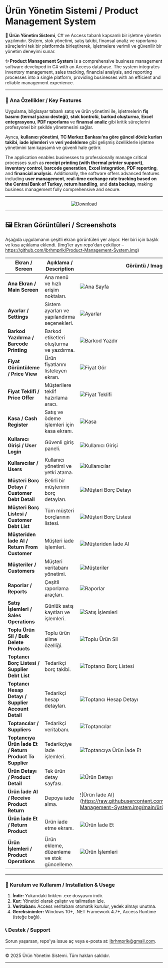 # Ürün Yönetim Sistemi / Product Management System

**🌟 Ürün Yönetim Sistemi**, C# ve Access tabanlı kapsamlı bir işletme yönetim yazılımıdır. Sistem, stok yönetimi, satış takibi, finansal analiz ve raporlama süreçlerini tek bir platformda birleştirerek, işletmelere verimli ve güvenilir bir yönetim deneyimi sunar.  

**✨ Product Management System** is a comprehensive business management software developed in C# with an Access database. The system integrates inventory management, sales tracking, financial analysis, and reporting processes into a single platform, providing businesses with an efficient and reliable management experience.

---

### 🚀 Ana Özellikler / Key Features
Uygulama, bilgisayar tabanlı satış ve ürün yönetimi ile, işletmelerin **fiş basımı (termal yazıcı desteği)**, **stok kontrolü**, **barkod oluşturma**, **Excel entegrasyonu**, **PDF raporlama** ve **finansal analiz** gibi kritik süreçlerini profesyonel bir şekilde yönetmesini sağlar.  

Ayrıca, **kullanıcı yönetimi**, **TC Merkez Bankası’na göre güncel döviz kurları takibi**, **iade işlemleri** ve **veri yedekleme** gibi gelişmiş özelliklerle işletme yönetimini tam kapsamlı ve güvenli hale getirir.  

The application enables businesses to professionally manage critical processes such as **receipt printing (with thermal printer support)**, **inventory control**, **barcode generation**, **Excel integration**, **PDF reporting**, and **financial analysis**. Additionally, the software offers advanced features including **user management**, **real-time exchange rate tracking based on the Central Bank of Turkey**, **return handling**, and **data backup**, making business management fully comprehensive and secure.

---

<div align="center">
  <a href="https://drive.google.com/file/d/1cAoHV6GR8eTbx1QWRXVKFuZVp0RTCMYH/view?usp=drive_link" target="_blank">
    <img src="https://img.shields.io/badge/%C4%B0ndir-Download-brightgreen?style=for-the-badge&logo=google-drive" alt="Download">
  </a>
</div>

---

## 🖼️ Ekran Görüntüleri / Screenshots

Aşağıda uygulamanın çeşitli ekran görüntüleri yer alıyor. Her biri için başlık ve kısa açıklama eklendi. (Img'ler ayrı repo'dan çekiliyor – https://github.com/ibrhmprlk/Product-Management-System.img)

| Ekran / Screen | Açıklama / Description | Görüntü / Image |
|---------------|------------------------|-----------------|
| **Ana Ekran / Main Screen** | Ana menü ve hızlı erişim noktaları. | ![Ana Sayfa](https://raw.githubusercontent.com/ibrhmprlk/Product-Management-System.img/main/anasayfa.png) |
| **Ayarlar / Settings** | Sistem ayarları ve yapılandırma seçenekleri. | ![Ayarlar](https://raw.githubusercontent.com/ibrhmprlk/Product-Management-System.img/main/ayarlar.png) |
| **Barkod Yazdırma / Barcode Printing** | Barkod etiketleri oluşturma ve yazdırma. | ![Barkod Yazdır](https://raw.githubusercontent.com/ibrhmprlk/Product-Management-System.img/main/barkodyazdir.png) |
| **Fiyat Görüntüleme / Price View** | Ürün fiyatlarını listeleyen ekran. | ![Fiyat Gör](https://raw.githubusercontent.com/ibrhmprlk/Product-Management-System.img/main/fiyatgör.png) |
| **Fiyat Teklifi / Price Offer** | Müşterilere teklif hazırlama aracı. | ![Fiyat Teklifi](https://raw.githubusercontent.com/ibrhmprlk/Product-Management-System.img/main/fiyatteklifi.png) |
| **Kasa / Cash Register** | Satış ve ödeme işlemleri için kasa ekranı. | ![Kasa](https://raw.githubusercontent.com/ibrhmprlk/Product-Management-System.img/main/kasa.png) |
| **Kullanıcı Girişi / User Login** | Güvenli giriş paneli. | ![Kullanıcı Girişi](https://raw.githubusercontent.com/ibrhmprlk/Product-Management-System.img/main/kullanicigirisi.png) |
| **Kullanıcılar / Users** | Kullanıcı yönetimi ve yetki atama. | ![Kullanıcılar](https://raw.githubusercontent.com/ibrhmprlk/Product-Management-System.img/main/kullanicilar.png) |
| **Müşteri Borç Detayı / Customer Debt Detail** | Belirli bir müşterinin borç detayları. | ![Müşteri Borç Detayı](https://raw.githubusercontent.com/ibrhmprlk/Product-Management-System.img/main/müşteriborc_detayi.png) |
| **Müşteri Borç Listesi / Customer Debt List** | Tüm müşteri borçlarının listesi. | ![Müşteri Borç Listesi](https://raw.githubusercontent.com/ibrhmprlk/Product-Management-System.img/main/müşteriborclistesi.png) |
| **Müşteriden İade Al / Return From Customer** | Müşteri iade işlemleri. | ![Müşteriden İade Al](https://raw.githubusercontent.com/ibrhmprlk/Product-Management-System.img/main/müşteri̇adeal.png) |
| **Müşteriler / Customers** | Müşteri veritabanı yönetimi. | ![Müşteriler](https://raw.githubusercontent.com/ibrhmprlk/Product-Management-System.img/main/müşteriler.png) |
| **Raporlar / Reports** | Çeşitli raporlama araçları. | ![Raporlar](https://raw.githubusercontent.com/ibrhmprlk/Product-Management-System.img/main/raporlar.png) |
| **Satış İşlemleri / Sales Operations** | Günlük satış kayıtları ve işlemleri. | ![Satış İşlemleri](https://raw.githubusercontent.com/ibrhmprlk/Product-Management-System.img/main/satisislemleri.png) |
| **Toplu Ürün Sil / Bulk Delete Products** | Toplu ürün silme özelliği. | ![Toplu Ürün Sil](https://raw.githubusercontent.com/ibrhmprlk/Product-Management-System.img/main/topluürünsil.png) |
| **Toptancı Borç Listesi / Supplier Debt List** | Tedarikçi borç takibi. | ![Toptancı Borç Listesi](https://raw.githubusercontent.com/ibrhmprlk/Product-Management-System.img/main/toptanciborclistesi.png) |
| **Toptancı Hesap Detayı / Supplier Account Detail** | Tedarikçi hesap detayları. | ![Toptancı Hesap Detayı](https://raw.githubusercontent.com/ibrhmprlk/Product-Management-System.img/main/toptancihesapdetayi.png) |
| **Toptancılar / Suppliers** | Tedarikçi veritabanı. | ![Toptancılar](https://raw.githubusercontent.com/ibrhmprlk/Product-Management-System.img/main/toptancilar.png) |
| **Toptancıya Ürün İade Et / Return Product To Supplier** | Tedarikçiye iade işlemleri. | ![Toptancıya Ürün İade Et](https://raw.githubusercontent.com/ibrhmprlk/Product-Management-System.img/main/toptancıyaürüniadeet.png) |
| **Ürün Detayı / Product Detail** | Tek ürün detay sayfası. | ![Ürün Detayı](https://raw.githubusercontent.com/ibrhmprlk/Product-Management-System.img/main/üründetayi.png) |
| **Ürün İade Al / Receive Product Return** | Depoya iade alma. | ![Ürün İade Al](https://raw.githubusercontent.com/ibrhmprlk/Product-Management-System.img/main/ürün iade al.png) |
| **Ürün İade Et / Return Product** | Ürün iade etme ekranı. | ![Ürün İade Et](https://raw.githubusercontent.com/ibrhmprlk/Product-Management-System.img/main/ürüniadeet.png) |
| **Ürün İşlemleri / Product Operations** | Ürün ekleme, düzenleme ve stok güncelleme. | ![Ürün İşlemleri](https://raw.githubusercontent.com/ibrhmprlk/Product-Management-System.img/main/ürünislemleri.png) |

---

### 📝 Kurulum ve Kullanım / Installation & Usage
1. **İndir:** Yukarıdaki linkten .exe dosyasını indir.
2. **Kur:** Yönetici olarak çalıştır ve talimatları izle.
3. **Veritabanı:** Access veritabanı otomatik kurulur, yedek almayı unutma.
4. **Gereksinimler:** Windows 10+, .NET Framework 4.7+, Access Runtime (isteğe bağlı).

### 📞 Destek / Support
Sorun yaşarsan, repo'ya issue aç veya e-posta at: ibrhmprlk@gmail.com.

---

© 2025 Ürün Yönetim Sistemi. Tüm hakları saklıdır.

---

